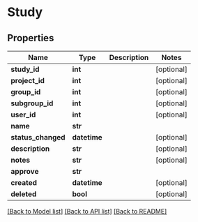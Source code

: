 # Study

## Properties
Name | Type | Description | Notes
------------ | ------------- | ------------- | -------------
**study_id** | **int** |  | [optional] 
**project_id** | **int** |  | [optional] 
**group_id** | **int** |  | [optional] 
**subgroup_id** | **int** |  | [optional] 
**user_id** | **int** |  | [optional] 
**name** | **str** |  | 
**status_changed** | **datetime** |  | [optional] 
**description** | **str** |  | [optional] 
**notes** | **str** |  | [optional] 
**approve** | **str** |  | 
**created** | **datetime** |  | [optional] 
**deleted** | **bool** |  | [optional] 

[[Back to Model list]](../README.md#documentation-for-models) [[Back to API list]](../README.md#documentation-for-api-endpoints) [[Back to README]](../README.md)


